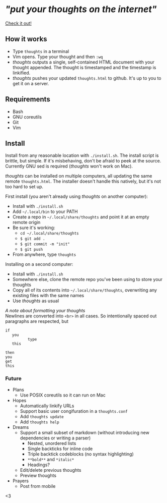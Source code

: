 
# *"put your thoughts on the internet"* 
[Check it out!](https://thoughts.maren.hup.is)

## How it works
* Type `thoughts` in a terminal
* Vim opens. Type your thought and then `:wq`
* *thoughts* outputs a single, self-contained HTML document with your thought appended. The thought is timestamped and the timestamp is linkified.
* *thoughts* pushes your updated `thoughts.html` to github. It's up to you to get it on a server.

## Requirements
* Bash
* GNU coreutils
* Git
* Vim

## Install
Install from any reasonable location with `./install.sh`. The install script is brittle, but simple. If it's misbehaving, don't be afraid to peek at the source. Currently GNU sed is required (*thoughts* won't work on Mac).

*thoughts* can be installed on multiple computers, all updating the same remote `thoughts.html`. The installer doesn't handle this natively, but it's not too hard to set up.

First install (you aren't already using *thoughts* on another computer):
* Install with `./install.sh`
* Add `~/.local/bin` to your PATH
* Create a repo in `~/.local/share/thoughts` and point it at an empty remote origin
* Be sure it's working:
  * `cd ~/.local/share/thoughts`
  * `$ git add .`
  * `$ git commit -m "init"`
  * `$ git push`
* From anywhere, type `thoughts`

Installing on a second computer:
* Install with `./install.sh`
* Somewhere else, clone the remote repo you've been using to store your thoughts
* Copy all of its contents into `~/.local/share/thoughts`, overwriting any existing files with the same names
* Use *thoughts* as usual

*A note about formatting your thoughts*  
Newlines are converted into `<br>` in all cases. So intentionally spaced out paragraphs are respected, but
```
if
   you
          type
   this
```
```
then
you
get
this
```

### Future
* Plans
  * Use POSIX coreutils so it can run on Mac
* Hopes
  * Automatically linkify URLs
  * Support basic user congifuration in a `thoughts.conf`
  * Add `thoughts update`
  * Add `thoughts help`
* Dreams
  * Support a small subset of markdown (without introducing new dependencies or writing a parser)
    * Nested, unordered lists
    * Single backticks for inline code
    * Triple backtick codeblocks (no syntax highlighting)
    * `**bold**` and `*italic*`
    * Headings?
  * Edit/delete previous thoughts
  * Preview thoughts
* Prayers
  * Post from mobile

<3

